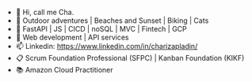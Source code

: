 - 👋 Hi, call me Cha.
- 👀 Outdoor adventures | Beaches and Sunset | Biking | Cats
- 🌱 FastAPI | JS | CICD | noSQL | MVC | Fintech | GCP
- 💞️ Web development | API services
- 📫 Linkedin: https://www.linkedin.com/in/charizapladin/
- 📋 Scrum Foundation Professional (SFPC) | Kanban Foundation (KIKF)
- :books: Amazon Cloud Practitioner

<!---
devpladinc/devpladinc is a ✨ special ✨ repository because its `README.md` (this file) appears on your GitHub profile.
You can click the Preview link to take a look at your changes.
--->
